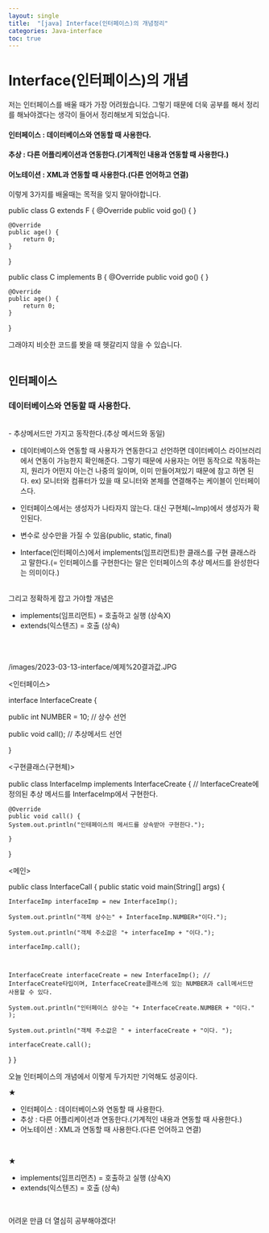 ```yaml
---
layout: single
title:  "[java] Interface(인터페이스)의 개념정리"
categories: Java-interface
toc: true
---
```


# Interface(인터페이스)의 개념 #

저는 인터페이스를 배울 때가 가장 어려웠습니다. 그렇기 때문에 더욱 공부를 해서 정리를 해놔야겠다는 생각이 들어서 정리해보게 되었습니다. 

#### 인터페이스 : 데이터베이스와 연동할 때 사용한다. ####
#### 추상 : 다른 어플리케이션과 연동한다.(기계적인 내용과 연동할 때 사용한다.) ####
#### 어노테이션 : XML과 연동할 때 사용한다.(다른 언어하고 연결) ####

이렇게 3가지를 배울때는 목적을 잊지 말아야합니다. 

public class G extends F {
	@Override
	public void go() {
	}

	@Override
	public age() {
		return 0;
	}
}
<br/>



public class C implements B
{
	@Override
	public void go() {
	}

	@Override
	public age() {
		return 0;
	}
}
<br/>

그래야지 비슷한 코드를 봣을 때 헷갈리지 않을 수 있습니다.
<br/><br/>


## 인터페이스 ##

### 데이터베이스와 연동할 때 사용한다. ###
<br/>
- 추상메서드만 가지고 동작한다.(추상 메서드와 동일)

- 데이터베이스와 연동할 때 사용자가 연동한다고 선언하면 데이터베이스 라이브러리에서 연동이 가능한지 확인해준다. 그렇기 때문에 사용자는 어떤 동작으로 작동하는지, 원리가 어떤지 아는건 나중의 일이며, 이미 만들어져있기 때문에 참고 하면 된다. ex) 모니터와 컴퓨터가 있을 때 모니터와 본체를 연결해주는 케이블이 인터페이스다. 

- 인터페이스에서는 생성자가 나타자지 않는다. 대신 구현체(~Imp)에서 생성자가 확인된다.

- 변수로 상수만을 가질 수 있음(public, static, final)

- Interface(인터페이스)에서 implements(임프리먼트)한 클래스를 구현 클래스라고 말한다.(= 인터페이스를 구현한다는 말은 인터페이스의 추상 메서드를 완성한다는 의미이다.)
<br/><br/>


그리고 정확하게 잡고 가야할 개념은 

- implements(임프리먼트) = 호출하고 실행 (상속X)
- extends(익스텐즈) = 호출 (상속)


<br/><br/>


/images/2023-03-13-interface/예제%20결과값.JPG
<br/>

<인터페이스>

interface InterfaceCreate {
	
public int NUMBER = 10;  // 상수 선언

public void call(); // 추상메서드 선언

}
<br/>

<구현클래스(구현체)>

public class InterfaceImp implements InterfaceCreate {  // InterfaceCreate에 정의된 추상 메서드를 InterfaceImp에서 구현한다.

	@Override
	public void call() {
	System.out.println("인테페이스의 메서드를 상속받아 구현한다.");
		
	}
}
<br/>

<메인>

public class InterfaceCall {
  public static void main(String[] args) {
	

	InterfaceImp interfaceImp = new InterfaceImp();
	
	System.out.println("객체 상수는" + InterfaceImp.NUMBER+"이다.");
	
	System.out.println("객체 주소값은 "+ interfaceImp + "이다.");
	
	interfaceImp.call();

	
	
	InterfaceCreate interfaceCreate = new InterfaceImp(); // InterfaceCreate타입이며, InterfaceCreate클래스에 있는 NUMBER과 call메서드만 사용할 수 있다.
	
	System.out.println("인터페이스 상수는 "+ InterfaceCreate.NUMBER + "이다." );
	
	System.out.println("객체 주소값은 " + interfaceCreate + "이다. ");
	
	interfaceCreate.call();
	
  }
}
<br/>



오늘 인터페이스의 개념에서 이렇게 두가지만 기억해도 성공이다. 
<br/>

★
 - 인터페이스 : 데이터베이스와 연동할 때 사용한다. 
 - 추상 : 다른 어플리케이션과 연동한다.(기계적인 내용과 연동할 때 사용한다.) 
 - 어노테이션 : XML과 연동할 때 사용한다.(다른 언어하고 연결) 
<br/>

★
- implements(임프리먼츠) = 호출하고 실행 (상속X)
- extends(익스텐즈) = 호출 (상속)
<br/>

어려운 만큼 더 열심히 공부해야겠다!